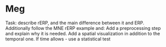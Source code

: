 # Meg


Task: describe rERP, and the main difference between it and ERP.
Additionally follow the MNE rERP example and:
Add a preprocessing step and explain why it is needed.
Add a spatial visualization in addition to the temporal one.
If time allows - use a statistical test

